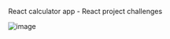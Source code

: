 React calculator app - React project challenges

![image](https://github.com/Chandramouli05/React---Calculator-app/assets/54937871/116216a0-6db6-4128-8066-b7f0fbae4da6)

